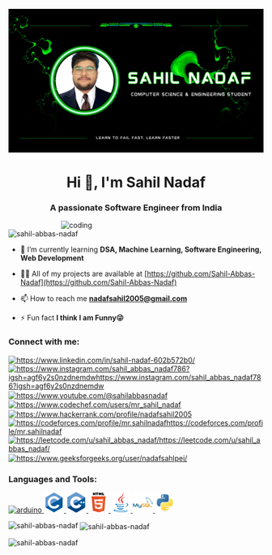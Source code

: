 ![logo](https://github.com/Sahil-Abbas-Nadaf/Sahil-Abbas-Nadaf/blob/main/Github%20Banner.png)
<h1 align="center">Hi 👋, I'm Sahil Nadaf</h1>
<h3 align="center">A passionate Software Engineer from India</h3>

<img align="right" alt="coding" width="400" src="https://user-images.githubusercontent.com/55389276/140866485-8fb1c876-9a8f-4d6a-98dc-08c4981eaf70.gif">

<p align="left"> <img src="https://komarev.com/ghpvc/?username=sahil-abbas-nadaf&label=Profile%20views&color=0e75b6&style=flat" alt="sahil-abbas-nadaf" /> </p>

- 🌱 I’m currently learning **DSA, Machine Learning, Software Engineering, Web Development**

- 👨‍💻 All of my projects are available at [https://github.com/Sahil-Abbas-Nadaf](https://github.com/Sahil-Abbas-Nadaf)

- 📫 How to reach me **nadafsahil2005@gmail.com**

- ⚡ Fun fact **I think I am Funny😜**

<h3 align="left">Connect with me:</h3>
<p align="left">
<a href="https://www.linkedin.com/in/sahil-nadaf-602b572b0/" target="blank"><img align="center" src="https://raw.githubusercontent.com/rahuldkjain/github-profile-readme-generator/master/src/images/icons/Social/linked-in-alt.svg" alt="https://www.linkedin.com/in/sahil-nadaf-602b572b0/" height="30" width="40" /></a>
<a href="https://www.instagram.com/sahil_abbas_nadaf786?igsh=agf6y2s0nzdnemdw" target="blank"><img align="center" src="https://raw.githubusercontent.com/rahuldkjain/github-profile-readme-generator/master/src/images/icons/Social/instagram.svg" alt="https://www.instagram.com/sahil_abbas_nadaf786?igsh=agf6y2s0nzdnemdwhttps://www.instagram.com/sahil_abbas_nadaf786?igsh=agf6y2s0nzdnemdw" height="30" width="40" /></a>
<a href="https://www.youtube.com/@sahilabbasnadaf" target="blank"><img align="center" src="https://raw.githubusercontent.com/rahuldkjain/github-profile-readme-generator/master/src/images/icons/Social/youtube.svg" alt="https://www.youtube.com/@sahilabbasnadaf" height="30" width="40" /></a>
<a href="https://www.codechef.com/users/mr_sahil_nadaf" target="blank"><img align="center" src="https://cdn.jsdelivr.net/npm/simple-icons@3.1.0/icons/codechef.svg" alt="https://www.codechef.com/users/mr_sahil_nadaf" height="30" width="40" /></a>
<a href="https://www.hackerrank.com/profile/nadafsahil2005" target="blank"><img align="center" src="https://raw.githubusercontent.com/rahuldkjain/github-profile-readme-generator/master/src/images/icons/Social/hackerrank.svg" alt="https://www.hackerrank.com/profile/nadafsahil2005" height="30" width="40" /></a>
<a href="https://codeforces.com/profile/mr.sahilnadaf" target="blank"><img align="center" src="https://raw.githubusercontent.com/rahuldkjain/github-profile-readme-generator/master/src/images/icons/Social/codeforces.svg" alt="https://codeforces.com/profile/mr.sahilnadafhttps://codeforces.com/profile/mr.sahilnadaf" height="30" width="40" /></a>
<a href="https://leetcode.com/u/sahil_abbas_nadaf/" target="blank"><img align="center" src="https://raw.githubusercontent.com/rahuldkjain/github-profile-readme-generator/master/src/images/icons/Social/leet-code.svg" alt="https://leetcode.com/u/sahil_abbas_nadaf/https://leetcode.com/u/sahil_abbas_nadaf/" height="30" width="40" /></a>
<a href="www.geeksforgeeks.org/user/nadafsahlpei/" target="blank"><img align="center" src="https://raw.githubusercontent.com/rahuldkjain/github-profile-readme-generator/master/src/images/icons/Social/geeks-for-geeks.svg" alt="https://www.geeksforgeeks.org/user/nadafsahlpei/" height="30" width="40" /></a>
</p>

<h3 align="left">Languages and Tools:</h3>
<p align="left"> <a href="https://www.arduino.cc/" target="_blank" rel="noreferrer"> <img src="https://cdn.worldvectorlogo.com/logos/arduino-1.svg" alt="arduino" width="40" height="40"/> </a> <a href="https://www.cprogramming.com/" target="_blank" rel="noreferrer"> <img src="https://raw.githubusercontent.com/devicons/devicon/master/icons/c/c-original.svg" alt="c" width="40" height="40"/> </a> <a href="https://www.w3schools.com/cpp/" target="_blank" rel="noreferrer"> <img src="https://raw.githubusercontent.com/devicons/devicon/master/icons/cplusplus/cplusplus-original.svg" alt="cplusplus" width="40" height="40"/> </a> <a href="https://www.w3.org/html/" target="_blank" rel="noreferrer"> <img src="https://raw.githubusercontent.com/devicons/devicon/master/icons/html5/html5-original-wordmark.svg" alt="html5" width="40" height="40"/> </a> <a href="https://www.java.com" target="_blank" rel="noreferrer"> <img src="https://raw.githubusercontent.com/devicons/devicon/master/icons/java/java-original.svg" alt="java" width="40" height="40"/> </a> <a href="https://www.mysql.com/" target="_blank" rel="noreferrer"> <img src="https://raw.githubusercontent.com/devicons/devicon/master/icons/mysql/mysql-original-wordmark.svg" alt="mysql" width="40" height="40"/> </a> <a href="https://www.python.org" target="_blank" rel="noreferrer"> <img src="https://raw.githubusercontent.com/devicons/devicon/master/icons/python/python-original.svg" alt="python" width="40" height="40"/> </a> </p>

<p><img align="left" src="https://github-readme-stats.vercel.app/api/top-langs?username=sahil-abbas-nadaf&show_icons=true&locale=en&layout=compact" alt="sahil-abbas-nadaf" /></p>

<p>&nbsp;<img align="center" src="https://github-readme-stats.vercel.app/api?username=sahil-abbas-nadaf&show_icons=true&locale=en" alt="sahil-abbas-nadaf" /></p>

<p><img align="center" src="https://github-readme-streak-stats.herokuapp.com/?user=sahil-abbas-nadaf&" alt="sahil-abbas-nadaf" /></p>
